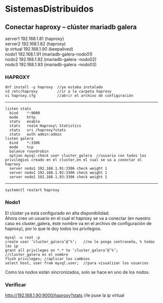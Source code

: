 # SistemasDistribuidos

## Conectar haproxy – clúster mariadb galera

server1	192.168.1.81 (haproxy)  
server2	192.168.1.82 (haproxy)  
ip virtual	192.168.1.90 (keepalived)  
nodo1		192.168.1.91 (mariadb-galera-nodo01)  
nodo2		192.168.1.92 (mariadb-galera -nodo02)  
nodo3		192.168.1.93 (mariadb-galera -nodo03)  

### HAPROXY
```
dnf install -y haproxy  //ya estaba instalado
cd /etc/haproxy         //ir a la carpeta haproxy
vi haproxy.cfg          //abrir el archivo de configuración
```
___
```
listen stats
  bind    *:9000
  mode    http
  stats   enable
  stats   realm Haproxy\ Statistics
  stats   uri /haproxy?stats
  stats   auth admin:admin
listen galera
  bind    *:3306
  mode    tcp
  balance roundrobin
  option mysql-check user cluster_galera  //usuario con todos los privilegios creado en el cluster,en el cual se va a conectar el haproxy
  server nodo1 192.168.1.91:3306 check weight 1
  server nodo1 192.168.1.92:3306 check weight 1
  server nodo1 192.168.1.93:3306 check weight 1
```
___
```
systemctl restart haproxy
```
### Nodo1
El clúster ya está configurado en alta disponibilidad.  
Ahora creo un usuario en el cual el haproxy se va a conectar (en nuestro caso es cluster_galera, éste nombre va en el archivo de configuración de haproxy), por lo que le doy todos los privilegios.  
```
mysql -u root -p
create user ‘cluster_galera’@’%’;	//no le pongo contraseña, % todas las ip
grant all privileges on *.* to ‘cluster_galera’@’%’;	//cluster_galera es el nombre
flush privileges; //aplicar los cambios
select host, user from mysql.user;	//para visualizar los usuarios
```
Como los nodos están sincronizados, solo se hace en uno de los nodos.  
### Verificar
http://192.168.1.90:9000/haproxy?stats	//le puse la ip virtual  
